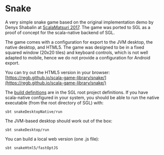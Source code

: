 Snake
=====

A very simple snake game based on the original implementation demo by Denys
Shabalin at [ScalaMatsuri 2017](https://www.youtube.com/watch?v=Eyrz9AIzWXk).
The game was ported to SGL as a proof of concept for the scala-native backend
of SGL.

The game comes with a configuration for export to the JVM desktop, the native
desktop, and HTML5. The game was designed to be in a fixed squared window
(20x20 tiles) and keyboard controls, which is not well adapted to mobile, hence
we do not provide a configuration for Android export.

You can try out the HTML5 version in your browser:
[https://regb.github.io/scala-game-library/snake/](https://regb.github.io/scala-game-library/snake/)

The [build definitions](../../build.sbt) are in the SGL root project
definitions. If you have scala-native configured in your system, you should be
able to run the native executable (from the root directory of SGL) with:

    sbt snakeDesktopNative/run

The JVM-based desktop should work out of the box:

    sbt snakeDesktop/run

You can build a local web version (one .js file):

    sbt snakeHtml5/fastOptJS
